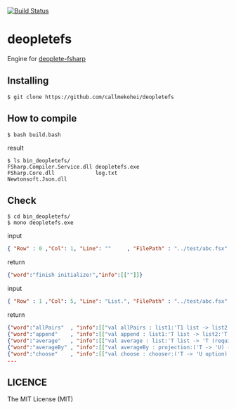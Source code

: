 
[![Build Status](https://travis-ci.org/callmekohei/deopletefs.svg?branch=master)](https://travis-ci.org/callmekohei/deopletefs)


# deopletefs


Engine for [deoplete-fsharp](https://github.com/callmekohei/deoplete-fsharp)





## Installing

```
$ git clone https://github.com/callmekohei/deopletefs
```

## How to compile
```shell
$ bash build.bash
```
result
```shell
$ ls bin_deopletefs/
FSharp.Compiler.Service.dll deopletefs.exe
FSharp.Core.dll             log.txt
Newtonsoft.Json.dll
```


## Check
```shell
$ cd bin_deopletefs/
$ mono deopletefs.exe 
```
input
```json
{ "Row" : 0 ,"Col": 1, "Line": ""     , "FilePath" : "../test/abc.fsx", "Source" : "", "Init":"dummy_init"}
```
return
```json
{"word":"finish initialize!","info":[[""]]}
```
input
```json
{ "Row" : 1 ,"Col": 5, "Line": "List.", "FilePath" : "../test/abc.fsx", "Source" : "", "Init":"false"}
```
return
```json
{"word":"allPairs"  , "info":[["val allPairs : list1:'T1 list -> list2:'T2 list -> ('T1 * 'T2) list"]]}
{"word":"append"    , "info":[["val append : list1:'T list -> list2:'T list -> 'T list"]]}
{"word":"average"   , "info":[["val average : list:'T list -> 'T (requires member ( + ) and member DivideByInt and member get_Zero)"]]}
{"word":"averageBy" , "info":[["val averageBy : projection:('T -> 'U) -> list:'T list -> 'U (requires member ( + ) and member DivideByInt and member get_Zero)"]]}
{"word":"choose"    , "info":[["val choose : chooser:('T -> 'U option) -> list:'T list -> 'U list"]]}
...
```


## LICENCE  

The MIT License (MIT)
